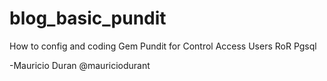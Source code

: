 # blog_basic_pundit

How to config and coding Gem Pundit for Control Access Users
RoR
Pgsql

-Mauricio Duran
@mauriciodurant
